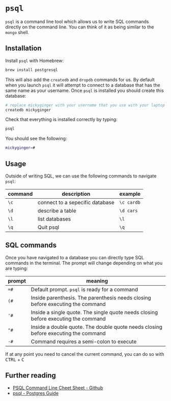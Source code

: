 # `psql`

`psql` is a command line tool which allows us to write SQL commands directly on the command line. You can think of it as being similar to the `mongo` shell.

## Installation

Install `psql` with Homebrew:

```sh
brew install postgresql
```

This will also add the `createdb` and `dropdb` commands for us. By default when you launch `psql` it will attempt to connect to a database that has the same name as your username. Once `psql` is installed you should create this database:

```sh
# replace mickyginger with your username that you use with your laptop
createdb mickyginger
```

Check that everything is installed correctly by typing:

```sh
psql
```

You should see the following:

```sh
mickyginger=#
```

## Usage

Outside of writing SQL, we can use the following commands to navigate `psql`:

| command | description | example |
|---------|-------------|---------|
| `\c` | connect to a sepecific database | `\c cardb` |
| `\d` | describe a table | `\d cars` |
| `\l` | list databases | `\l` |
| `\q` | Quit psql | `\q` |

## SQL commands

Once you have navigated to a database you can directly type SQL commands in the terminal. The prompt will change depending on what you are typing:

| prompt | meaning |
|--------|---------|
| `=#` | Default prompt. `psql` is ready for a command |
| `(#` | Inside parenthesis. The parenthesis needs closing before executing the command |
| `'#` | Inside a single quote. The single quote needs closing before executing the command |
| `"#` | Inside a double quote. The double quote needs closing before executing the command |
| `-#` | Command requires a semi-colon to execute |

If at any point you need to cancel the current command, you can do so with <kbd>CTRL</kbd> + <kbd>C</kbd>

## Further reading

* [PSQL Command Line Cheet Sheet - Github](https://gist.github.com/Kartones/dd3ff5ec5ea238d4c546)
* [psql - Postgres Guide](http://postgresguide.com/utilities/psql.html)
